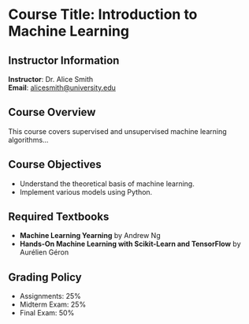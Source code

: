 # Course Title: Introduction to Machine Learning

## Instructor Information
**Instructor**: Dr. Alice Smith  
**Email**: alicesmith@university.edu

## Course Overview
This course covers supervised and unsupervised machine learning algorithms...

## Course Objectives
- Understand the theoretical basis of machine learning.
- Implement various models using Python.

## Required Textbooks
- **Machine Learning Yearning** by Andrew Ng
- **Hands-On Machine Learning with Scikit-Learn and TensorFlow** by Aurélien Géron

## Grading Policy
- Assignments: 25%
- Midterm Exam: 25%
- Final Exam: 50%
